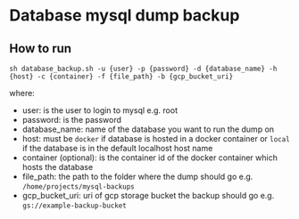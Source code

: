 # Database mysql dump backup

## How to run

`sh database_backup.sh -u {user} -p {password} -d {database_name} -h {host} -c {container} -f {file_path} -b {gcp_bucket_uri}`

where:

- user: is the user to login to mysql e.g. root
- password: is the password
- database_name: name of the database you want to run the dump on
- host: must be `docker` if database is hosted in a docker container or `local` if the database is in the default localhost host name
- container (optional): is the container id of the docker container which hosts the database
- file_path: the path to the folder where the dump should go e.g. `/home/projects/mysql-backups`
- gcp_bucket_uri: uri of gcp storage bucket the backup should go e.g. `gs://example-backup-bucket`